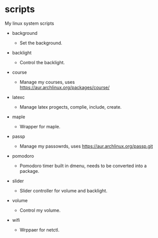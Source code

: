 # scripts
My  linux system scripts 

- background
  - Set the background.

- backlight
  - Control the backlight.

- course
  - Manage my courses, uses https://aur.archlinux.org/packages/course/

- latexc
  - Manage latex progects, complie, include, create.

- maple
  - Wrapper for maple.

- passp
  - Manage my passowrds, uses https://aur.archlinux.org/passp.git

- pomodoro
  - Pomodoro timer built in dmenu, needs to be converted into a package.

- slider
  - Slider controller for volume and backlight.

- volume
  - Control my volume.

- wifi
  - Wrppaer for netctl.
